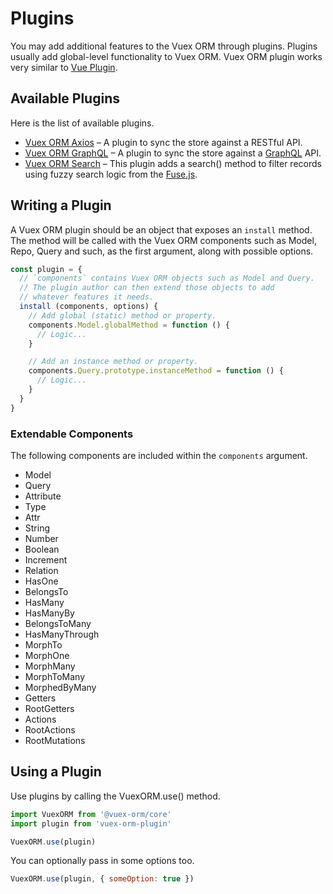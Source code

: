 # Plugins

You may add additional features to the Vuex ORM through plugins. Plugins usually add global-level functionality to Vuex ORM. Vuex ORM plugin works very similar to [Vue Plugin](https://vuex.vuejs.org/en/plugins.html).

## Available Plugins

Here is the list of available plugins.

- [Vuex ORM Axios](https://github.com/vuex-orm/plugin-axios) – A plugin to sync the store against a RESTful API.
- [Vuex ORM GraphQL](https://github.com/vuex-orm/plugin-graphql) – A plugin to sync the store against a [GraphQL](https://graphql.org) API.
- [Vuex ORM Search](https://github.com/vuex-orm/plugin-search) – This plugin adds a search() method to filter records using fuzzy search logic from the [Fuse.js](http://fusejs.io).

## Writing a Plugin

A Vuex ORM plugin should be an object that exposes an `install` method. The method will be called with the Vuex ORM components such as Model, Repo, Query and such, as the first argument, along with possible options.

```js
const plugin = {
  // `components` contains Vuex ORM objects such as Model and Query.
  // The plugin author can then extend those objects to add
  // whatever features it needs.
  install (components, options) {
    // Add global (static) method or property.
    components.Model.globalMethod = function () {
      // Logic...
    }

    // Add an instance method or property.
    components.Query.prototype.instanceMethod = function () {
      // Logic...
    }
  }
}
```

### Extendable Components

The following components are included within the `components` argument.

- Model
- Query
- Attribute
- Type
- Attr
- String
- Number
- Boolean
- Increment
- Relation
- HasOne
- BelongsTo
- HasMany
- HasManyBy
- BelongsToMany
- HasManyThrough
- MorphTo
- MorphOne
- MorphMany
- MorphToMany
- MorphedByMany
- Getters
- RootGetters
- Actions
- RootActions
- RootMutations

## Using a Plugin

Use plugins by calling the VuexORM.use() method.

```js
import VuexORM from '@vuex-orm/core'
import plugin from 'vuex-orm-plugin'

VuexORM.use(plugin)
```

You can optionally pass in some options too.

```js
VuexORM.use(plugin, { someOption: true })
```
